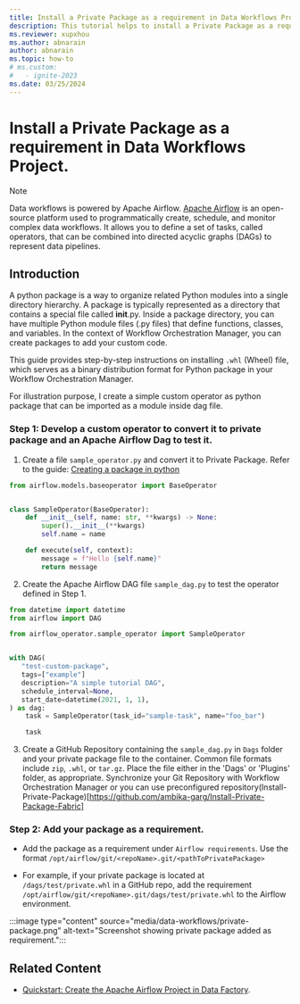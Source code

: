 ```yaml
---
title: Install a Private Package as a requirement in Data Workflows Project.
description: This tutorial helps to install a Private Package as a requirement in Data Workflows Project.
ms.reviewer: xupxhou
ms.author: abnarain
author: abnarain
ms.topic: how-to
# ms.custom:
#   - ignite-2023
ms.date: 03/25/2024
---
```



# Install a Private Package as a requirement in Data Workflows Project.

> [!NOTE]
> Data workflows is powered by Apache Airflow.
> [Apache Airflow](https://airflow.apache.org/) is an open-source platform used to programmatically create, schedule, and monitor complex data workflows. It allows you to define a set of tasks, called operators, that can be combined into directed acyclic graphs (DAGs) to represent data pipelines.


## Introduction
A python package is a way to organize related Python modules into a single directory hierarchy. A package is typically represented as a directory that contains a special file called __init__.py. Inside a package directory, you can have multiple Python module files (.py files) that define functions, classes, and variables. In the context of Workflow Orchestration Manager, you can create packages to add your custom code.

This guide provides step-by-step instructions on installing `.whl` (Wheel) file, which serves as a binary distribution format for Python package in your Workflow Orchestration Manager.

For illustration purpose, I create a simple custom operator as python package that can be imported as a module inside dag file.

### Step 1: Develop a custom operator to convert it to private package and an Apache Airflow Dag to test it.

1. Create a file `sample_operator.py` and convert it to Private Package. Refer to the guide: [Creating a package in python](https://airflow.apache.org/docs/apache-airflow/stable/administration-and-deployment/modules_management.html#creating-a-package-in-python)

```python
from airflow.models.baseoperator import BaseOperator


class SampleOperator(BaseOperator):
    def __init__(self, name: str, **kwargs) -> None:
        super().__init__(**kwargs)
        self.name = name

    def execute(self, context):
        message = f"Hello {self.name}"
        return message

```

2. Create the Apache Airflow DAG file `sample_dag.py` to test the operator defined in Step 1.

```python
from datetime import datetime
from airflow import DAG

from airflow_operator.sample_operator import SampleOperator


with DAG(
   "test-custom-package",
   tags=["example"]
   description="A simple tutorial DAG",
   schedule_interval=None,
   start_date=datetime(2021, 1, 1),
) as dag:
    task = SampleOperator(task_id="sample-task", name="foo_bar")

    task
```

3. Create a GitHub Repository containing the `sample_dag.py` in `Dags` folder and your private package file to the container. Common file formats include `zip`, `.whl`, or `tar.gz`. Place the file either in the 'Dags' or 'Plugins' folder, as appropriate. Synchronize your Git Repository with Workflow Orchestration Manager or you can use preconfigured repository(Install-Private-Package)[https://github.com/ambika-garg/Install-Private-Package-Fabric]

### Step 2: Add your package as a requirement.

* Add the package as a requirement under `Airflow requirements`. Use the format `/opt/airflow/git/<repoName>.git/<pathToPrivatePackage>`

* For example, if your private package is located at `/dags/test/private.whl` in a GitHub repo, add the requirement `/opt/airflow/git/<repoName>.git/dags/test/private.whl` to the Airflow environment.

:::image type="content" source="media/data-workflows/private-package.png" alt-text="Screenshot showing private package added as requirement.":::

## Related Content

* [Quickstart: Create the Apache Airflow Project in Data Factory](../data-factory/create-apache-airflow-project.md).
